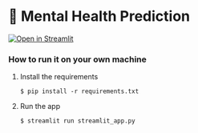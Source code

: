 # 💬 Mental Health Prediction


[![Open in Streamlit](https://static.streamlit.io/badges/streamlit_badge_black_white.svg)]([https://mental-health-prediction-mkbocwxrryuor2k25caqnu.streamlit.app/])

### How to run it on your own machine

1. Install the requirements

   ```
   $ pip install -r requirements.txt
   ```

2. Run the app

   ```
   $ streamlit run streamlit_app.py
   ```
